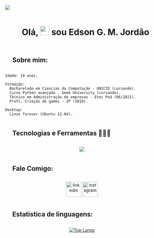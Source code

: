 <!-- Gradiente horizontal -->
<img src="https://user-images.githubusercontent.com/73097560/115834477-dbab4500-a447-11eb-908a-139a6edaec5c.gif">

<!-- Apresentação -->
<div id="user-presentention-content">
  <ul align="center">
  <h1 style="display: inline-block">Olá,   <img src="https://media.giphy.com/media/hvRJCLFzcasrR4ia7z/giphy.gif" width="30px"/> sou Edson G. M. Jordão</h1>
  </ul>
</div>

<div id="user-about-content">
  <ul align="start">
  <h2 style="display: inline-block">Sobre mim:</h2>
  </ul>
</div>
  
    Idade: 19 anos, 

    Formação:
      Bacharelado em Ciencias da Computação - UNICID (cursando).
      Curso Python avançado - Geek University (cursando).
      Técnico em Administração de empresas - Etec Poá (06/2021).
      Profi. Criação de games - IP (2019).
    
    Desktop: 
      Linux forever (Ubuntu 22.04).
      


<div id="user-content-toc">
  <ul align="start">
  <h2 style="display: inline-block">Tecnologias e Ferramentas 👨🏻‍💻</h2>
  </ul>
</div>
<!--tech stack icons-->
<p align="center">
  <a href="https://skillicons.dev">
    <img src="https://skillicons.dev/icons?i=bash,linux,neovim,docker,mysql,mongodb,express,git,github,figma,html,css,js,kotlin,md,materialui,nextjs,styledcomponents,nodejs,postman,laravel,react,redux,tailwind,kubernetes,ts,vscode,rust,pytorch,django,py,c,cpp,java,spring&perline=14" />
  </a>
</p>

<!--icons and links-->
<div id="user-content-toc">
  <ul align="start">
  <h2 style="display: inline-block">Fale Comigo:</h2>
  </ul>
</div>
<p align="center">
    <a href="https://www.linkedin.com/in/edson-gabriel-mj/" target="blank"><img align="center" src="https://user-images.githubusercontent.com/88904952/234979284-68c11d7f-1acc-4f0c-ac78-044e1037d7b0.png" alt="linkedin" height="50" width="50"/></a>  
    <a href="https://www.instagram.com/edson_gabriel_mj/" target="blank"><img align="center" src="https://user-images.githubusercontent.com/88904952/234981169-2dd1e58f-4b7e-468c-8213-034ba62156c3.png" alt="instagram" height="50" width="50" /></a>   
    <!-- <a href="https://1010nishant.hashnode.dev/" target="blank"><img align="center" src="https://user-images.githubusercontent.com/88904952/234982196-562aea17-5532-4550-8c08-1c7cb994a541.png" alt="hashnode" height="50" width="50" /></a> -->
</p>

<!-- Estatistica de uso -->
<div id="user-content-toc">
  <ul align="start">
  <h2 style="display: inline-block">Estatistica de linguagens:</h2>
  </ul>
  <div align="center">

  [![Top Langs](https://github-readme-stats.vercel.app/api/top-langs/?username=EGMJ&layout=compact&theme=vision-friendly-dark)](https://github.com/anuraghazra/github-readme-stats)
  <!-- [![GitHub Streak](http://github-readme-streak-stats.herokuapp.com?user=your-github-username&theme=dark&background=000000)](https://git.io/streak-stats)-->
  </div>
</div>


